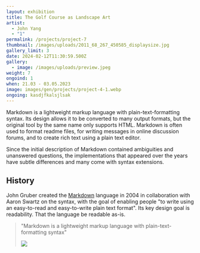 ```yaml
---
layout: exhibition
title: The Golf Course as Landscape Art
artist:
  - John Yang
  - "1"
permalink: /projects/project-7
thumbnail: /images/uploads/2011_68_267_450585_displaysize.jpg
gallery_limit: 3
date: 2024-02-12T11:30:59.500Z
gallery:
  - image: /images/uploads/preview.jpeg
weight: 7
ongoind: 1
when: 21.03 - 03.05.2023
image: images/gen/projects/project-4-1.webp
ongoing: kasdjfkalsjlsak
---
```

Markdown is a lightweight markup language with plain-text-formatting syntax. Its design allows it to be converted to many output formats, but the original tool by the same name only supports HTML. Markdown is often used to format readme files, for writing messages in online discussion forums, and to create rich text using a plain text editor.

Since the initial description of Markdown contained ambiguities and unanswered questions, the implementations that appeared over the years have subtle differences and many come with syntax extensions.

## History

John Gruber created the [Markdown](#) language in 2004 in collaboration with Aaron Swartz on the syntax, with the goal of enabling people "to write using an easy-to-read and easy-to-write plain text format". Its key design goal is readability. That the language be readable as-is.

> "Markdown is a lightweight markup language with plain-text-formatting syntax"
>
> ![](/images/uploads/25422_1696009472756.jpg)
